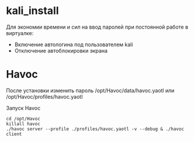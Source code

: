 # kali_install

Для экономии времени и сил на ввод паролей при постоянной работе в виртуалке:
- Включение автологина под пользователем kali
- Отключение автоблокировки экрана



 # Havoc
 После установки изменить пароль
 /opt/Havoc/data/havoc.yaotl или /opt/Havoc/profiles/havoc.yaotl

Запуск Havoc
```
cd /opt/Havoc
killall havoc
./havoc server --profile ./profiles/havoc.yaotl -v --debug & ./havoc client
```
